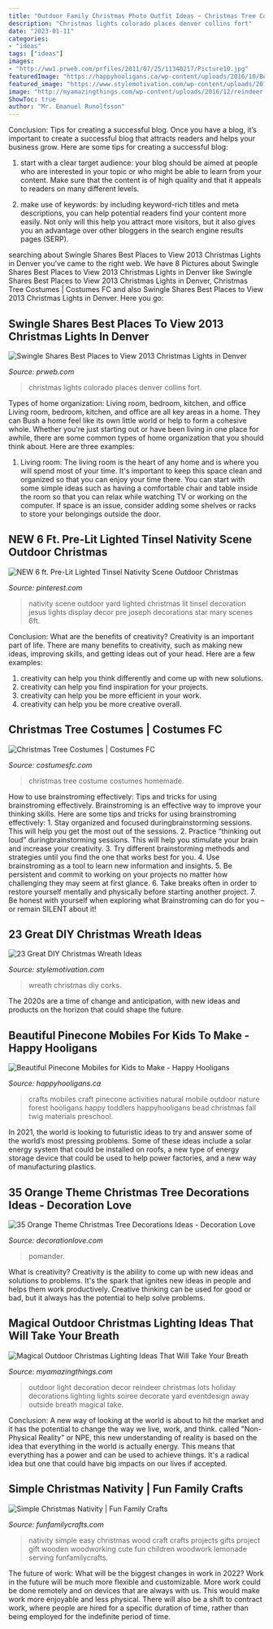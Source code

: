 ```yaml
---
title: "Outdoor Family Christmas Photo Outfit Ideas ~ Christmas Tree Costumes"
description: "Christmas lights colorado places denver collins fort"
date: "2023-01-11"
categories:
- "ideas"
tags: ["ideas"]
images:
- "http://ww1.prweb.com/prfiles/2011/07/25/11340217/Picture10.jpg"
featuredImage: "https://happyhooligans.ca/wp-content/uploads/2016/10/Bead-and-Pinecone-Mobile-craft-for-kids-.jpg"
featured_image: "https://www.stylemotivation.com/wp-content/uploads/2013/11/23-Great-DIY-Christmas-Wreath-Ideas-8.jpg"
image: "http://myamazingthings.com/wp-content/uploads/2016/12/reindeer.jpg"
ShowToc: true
author: "Mr. Emanuel Runolfsson"
---
```



Conclusion: Tips for creating a successful blog.
Once you have a blog, it’s important to create a successful blog that attracts readers and helps your business grow. Here are some tips for creating a successful blog:
1. start with a clear target audience: your blog should be aimed at people who are interested in your topic or who might be able to learn from your content. Make sure that the content is of high quality and that it appeals to readers on many different levels.

2. make use of keywords: by including keyword-rich titles and meta descriptions, you can help potential readers find your content more easily. Not only will this help you attract more visitors, but it also gives you an advantage over other bloggers in the search engine results pages (SERP).


	

		
searching about Swingle Shares Best Places to View 2013 Christmas Lights in Denver you've came to the right web. We have 8 Pictures about Swingle Shares Best Places to View 2013 Christmas Lights in Denver like Swingle Shares Best Places to View 2013 Christmas Lights in Denver, Christmas Tree Costumes | Costumes FC and also Swingle Shares Best Places to View 2013 Christmas Lights in Denver. Here you go:
		
    
## Swingle Shares Best Places To View 2013 Christmas Lights In Denver

<img loading=lazy src="http://ww1.prweb.com/prfiles/2011/07/25/11340217/Picture10.jpg" onerror="this.onerror=null;this.src='https://tse3.mm.bing.net/th?id=OIP.XNFFJn5V6RPHUg0j5NeIBQHaFj&amp;pid=15.1';" alt="Swingle Shares Best Places to View 2013 Christmas Lights in Denver">

_Source: prweb.com_

>christmas lights colorado places denver collins fort. 

	

Types of home organization: Living room, bedroom, kitchen, and office
Living room, bedroom, kitchen, and office are all key areas in a home. They can Bush a home feel like its own little world or help to form a cohesive whole. Whether you're just starting out or have been living in one place for awhile, there are some common types of home organization that you should think about. Here are three examples:
1. Living room: The living room is the heart of any home and is where you will spend most of your time. It's important to keep this space clean and organized so that you can enjoy your time there. You can start with some simple ideas such as having a comfortable chair and table inside the room so that you can relax while watching TV or working on the computer. If space is an issue, consider adding some shelves or racks to store your belongings outside the door.


    
## NEW 6 Ft. Pre-Lit Lighted Tinsel Nativity Scene Outdoor Christmas

<img loading=lazy src="https://i.pinimg.com/736x/6f/cb/72/6fcb72022b0e61073b739f6947882413--outdoor-nativity-scene-nativity-scenes.jpg" onerror="this.onerror=null;this.src='https://tse1.mm.bing.net/th?id=OIP.3shuBXtjDc3EZBIZlcOu2AHaHa&amp;pid=15.1';" alt="NEW 6 ft. Pre-Lit Lighted Tinsel Nativity Scene Outdoor Christmas">

_Source: pinterest.com_

>nativity scene outdoor yard lighted christmas lit tinsel decoration jesus lights display decor pre joseph decorations star mary scenes 6ft. 

	

Conclusion: What are the benefits of creativity?
Creativity is an important part of life. There are many benefits to creativity, such as making new ideas, improving skills, and getting ideas out of your head. Here are a few examples: 
1. creativity can help you think differently and come up with new solutions.
2. creativity can help you find inspiration for your projects.
3. creativity can help you be more efficient in your work.
4. creativity can help you be more creative overall.

    
## Christmas Tree Costumes | Costumes FC

<img loading=lazy src="http://www.costumesfc.com/wp-content/uploads/2014/11/Christmas-Tree-Costume-Homemade.jpg" onerror="this.onerror=null;this.src='https://tse1.mm.bing.net/th?id=OIP.zkPQt33y5mSmswTDdpXjYAHaJ4&amp;pid=15.1';" alt="Christmas Tree Costumes | Costumes FC">

_Source: costumesfc.com_

>christmas tree costume costumes homemade. 

	

How to use brainstroming effectively: Tips and tricks for using brainstroming effectively.
Brainstroming is an effective way to improve your thinking skills. Here are some tips and tricks for using brainstroming effectively: 1. Stay organized and focused duringbrainstorming sessions. This will help you get the most out of the sessions. 2. Practice “thinking out loud” duringbrainstorming sessions. This will help you stimulate your brain and increase your creativity. 3. Try different brainstorming methods and strategies until you find the one that works best for you. 4. Use brainstroming as a tool to learn new information and insights. 5. Be persistent and commit to working on your projects no matter how challenging they may seem at first glance. 6. Take breaks often in order to restore yourself mentally and physically before starting another project. 7. Be honest with yourself when exploring what Brainstroming can do for you – or remain SILENT about it!

    
## 23 Great DIY Christmas Wreath Ideas

<img loading=lazy src="https://www.stylemotivation.com/wp-content/uploads/2013/11/23-Great-DIY-Christmas-Wreath-Ideas-8.jpg" onerror="this.onerror=null;this.src='https://tse2.mm.bing.net/th?id=OIP.yWykx4HPGrAhSEIKCK7SwgHaJ4&amp;pid=15.1';" alt="23 Great DIY Christmas Wreath Ideas">

_Source: stylemotivation.com_

>wreath christmas diy corks. 

	

The 2020s are a time of change and anticipation, with new ideas and products on the horizon that could shape the future.

    
## Beautiful Pinecone Mobiles For Kids To Make - Happy Hooligans

<img loading=lazy src="https://happyhooligans.ca/wp-content/uploads/2016/10/Bead-and-Pinecone-Mobile-craft-for-kids-.jpg" onerror="this.onerror=null;this.src='https://tse4.mm.bing.net/th?id=OIP.-nPdziqk7PZb-Lg2WJN4OgAAAA&amp;pid=15.1';" alt="Beautiful Pinecone Mobiles for Kids to Make - Happy Hooligans">

_Source: happyhooligans.ca_

>crafts mobiles craft pinecone activities natural mobile outdoor nature forest hooligans happy toddlers happyhooligans bead christmas fall twig materials preschool. 

	

In 2021, the world is looking to futuristic ideas to try and answer some of the world’s most pressing problems. Some of these ideas include a solar energy system that could be installed on roofs, a new type of energy storage device that could be used to help power factories, and a new way of manufacturing plastics.

    
## 35 Orange Theme Christmas Tree Decorations Ideas - Decoration Love

<img loading=lazy src="https://www.decorationlove.com/wp-content/uploads/2016/10/Orange-Christmas-Tree-Decrrations-Design.jpg" onerror="this.onerror=null;this.src='https://tse1.mm.bing.net/th?id=OIP.B-hViI0bIf_WVgIlzGg1pgHaJ4&amp;pid=15.1';" alt="35 Orange Theme Christmas Tree Decorations Ideas - Decoration Love">

_Source: decorationlove.com_

>pomander. 

	

What is creativity?
Creativity is the ability to come up with new ideas and solutions to problems. It's the spark that ignites new ideas in people and helps them work productively. Creative thinking can be used for good or bad, but it always has the potential to help solve problems.

    
## Magical Outdoor Christmas Lighting Ideas That Will Take Your Breath

<img loading=lazy src="http://myamazingthings.com/wp-content/uploads/2016/12/reindeer.jpg" onerror="this.onerror=null;this.src='https://tse1.mm.bing.net/th?id=OIP.-G462sMY9w6CN3FYhEuKBAHaKu&amp;pid=15.1';" alt="Magical Outdoor Christmas Lighting Ideas That Will Take Your Breath">

_Source: myamazingthings.com_

>outdoor light decoration decor reindeer christmas lots holiday decorations lighting lights soiree decorate yard eventdesign away outside breath magical take. 

	

Conclusion:
A new way of looking at the world is about to hit the market and it has the potential to change the way we live, work, and think. called "Non-Physical Reality" or NPE, this new understanding of reality is based on the idea that everything in the world is actually energy. This means that everything has a power and can be used to achieve things. It's a radical idea but one that could have big impacts on our lives if accepted.

    
## Simple Christmas Nativity | Fun Family Crafts

<img loading=lazy src="https://funfamilycrafts.com/wp-content/uploads/2012/12/2-031.jpg" onerror="this.onerror=null;this.src='https://tse4.mm.bing.net/th?id=OIP.OOJUUY2NODJvO8jna5SjTAAAAA&amp;pid=15.1';" alt="Simple Christmas Nativity | Fun Family Crafts">

_Source: funfamilycrafts.com_

>nativity simple easy christmas wood craft crafts projects gifts project gift wooden woodworking cute fun children woodwork lemonade serving funfamilycrafts. 

	

The future of work: What will be the biggest changes in work in 2022?
Work in the future will be much more flexible and customizable. More work could be done remotely and on devices that are always with us. This would make work more enjoyable and less physical. There will also be a shift to contract work, where people are hired for a specific duration of time, rather than being employed for the indefinite period of time.

